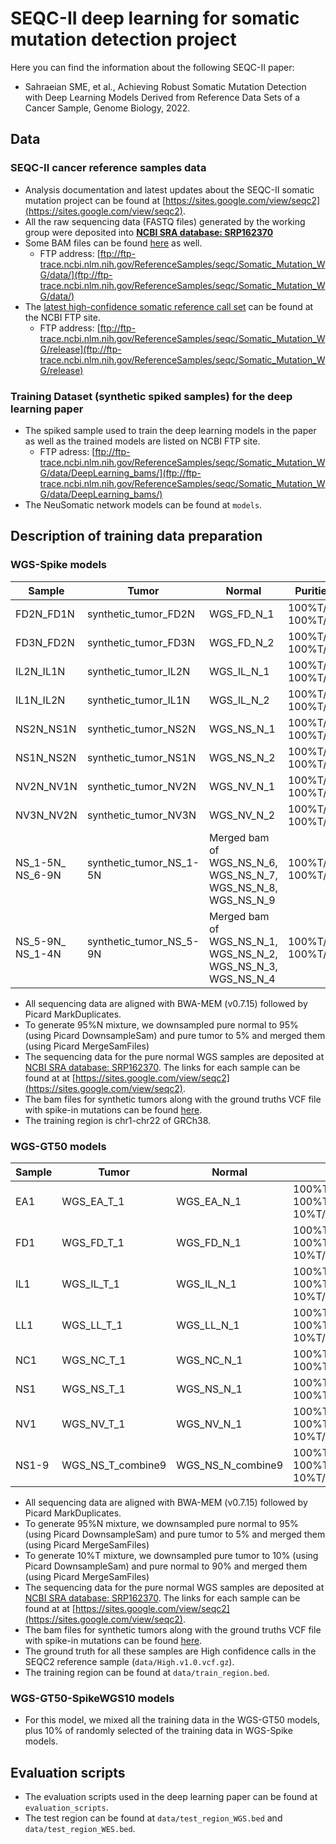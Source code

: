 # SEQC-II deep learning for somatic mutation detection project
Here you can find the information about the following SEQC-II paper:
* Sahraeian SME, et al., Achieving Robust Somatic Mutation Detection with Deep Learning Models Derived from Reference Data Sets of a Cancer Sample, Genome Biology, 2022.

## Data
### SEQC-II cancer reference samples data
* Analysis documentation and latest updates about the SEQC-II somatic mutation project can be found at [https://sites.google.com/view/seqc2](https://sites.google.com/view/seqc2).
* All the raw sequencing data (FASTQ files) generated by the working group were deposited into [**NCBI SRA database: SRP162370**](https://trace.ncbi.nlm.nih.gov/Traces/sra/?study=SRP162370)
* Some BAM files can be found [here](http://bit.ly/seqc2_smwg_data) as well.
    * FTP address: [ftp://ftp-trace.ncbi.nlm.nih.gov/ReferenceSamples/seqc/Somatic_Mutation_WG/data/](ftp://ftp-trace.ncbi.nlm.nih.gov/ReferenceSamples/seqc/Somatic_Mutation_WG/data/)
* The [latest high-confidence somatic reference call set](http://bit.ly/somatic_call_set) can be found at the NCBI FTP site.
    * FTP address: [ftp://ftp-trace.ncbi.nlm.nih.gov/ReferenceSamples/seqc/Somatic_Mutation_WG/release](ftp://ftp-trace.ncbi.nlm.nih.gov/ReferenceSamples/seqc/Somatic_Mutation_WG/release)

### Training Dataset (synthetic spiked samples) for the deep learning paper
* The spiked sample used to train the deep learning models in the paper as well as the trained models are listed 
 on NCBI FTP site.
    * FTP adress: [ftp://ftp-trace.ncbi.nlm.nih.gov/ReferenceSamples/seqc/Somatic_Mutation_WG/data/DeepLearning_bams/](ftp://ftp-trace.ncbi.nlm.nih.gov/ReferenceSamples/seqc/Somatic_Mutation_WG/data/DeepLearning_bams/)
* The NeuSomatic network models can be found at `models`.

## Description of training data preparation
### WGS-Spike models

Sample | Tumor | Normal | Purities used
--------------------|----------------------------|------------------|---------------------
FD2N_FD1N | synthetic_tumor_FD2N | WGS_FD_N_1 | 100%T/100%N, 100%T/95%N
FD3N_FD2N | synthetic_tumor_FD3N | WGS_FD_N_2 | 100%T/100%N, 100%T/95%N
IL2N_IL1N | synthetic_tumor_IL2N | WGS_IL_N_1 | 100%T/100%N, 100%T/95%N
IL1N_IL2N | synthetic_tumor_IL1N | WGS_IL_N_2 | 100%T/100%N, 100%T/95%N
NS2N_NS1N | synthetic_tumor_NS2N | WGS_NS_N_1 | 100%T/100%N, 100%T/95%N
NS1N_NS2N | synthetic_tumor_NS1N | WGS_NS_N_2 | 100%T/100%N, 100%T/95%N
NV2N_NV1N | synthetic_tumor_NV2N | WGS_NV_N_1 | 100%T/100%N, 100%T/95%N
NV3N_NV2N | synthetic_tumor_NV3N | WGS_NV_N_2 | 100%T/100%N, 100%T/95%N
NS_1-5N_ NS_6-9N | synthetic_tumor_NS_1-5N | Merged bam of WGS_NS_N_6, WGS_NS_N_7, WGS_NS_N_8, WGS_NS_N_9 | 100%T/100%N, 100%T/95%N
NS_5-9N_ NS_1-4N | synthetic_tumor_NS_5-9N | Merged bam of WGS_NS_N_1, WGS_NS_N_2, WGS_NS_N_3, WGS_NS_N_4 | 100%T/100%N, 100%T/95%N


* All sequencing data are aligned with BWA-MEM (v0.7.15) followed by Picard MarkDuplicates.
* To generate 95%N mixture, we downsampled pure normal to 95% (using Picard DownsampleSam) and pure tumor to 5% and merged them (using Picard MergeSamFiles)
* The sequencing data for the pure normal WGS samples are deposited at [NCBI SRA database: SRP162370](https://trace.ncbi.nlm.nih.gov/Traces/sra/?study=SRP162370). The links for each sample can be found at at [https://sites.google.com/view/seqc2](https://sites.google.com/view/seqc2).
* The bam files for synthetic tumors along with the ground truths VCF file with spike-in mutations can be found [here](ftp://ftp-trace.ncbi.nlm.nih.gov/ReferenceSamples/seqc/Somatic_Mutation_WG/data/DeepLearning_bams/).
* The training region is chr1-chr22 of GRCh38.

### WGS-GT50 models

Sample | Tumor | Normal | Purities used
--------------------|----------------------------|------------------------|--------------------------
EA1 | WGS_EA_T_1 | WGS_EA_N_1 | 100%T/100%N, 100%T/95%N, 10%T/100%N 
FD1 | WGS_FD_T_1 | WGS_FD_N_1 | 100%T/100%N, 100%T/95%N, 10%T/100%N 
IL1 | WGS_IL_T_1 | WGS_IL_N_1 | 100%T/100%N, 100%T/95%N, 10%T/100%N 
LL1 | WGS_LL_T_1 | WGS_LL_N_1 | 100%T/100%N, 100%T/95%N, 10%T/100%N 
NC1 | WGS_NC_T_1 | WGS_NC_N_1 | 100%T/100%N, 100%T/95%N,10%T/100%N 
NS1 | WGS_NS_T_1 | WGS_NS_N_1 | 100%T/100%N, 100%T/95%N,10%T/100%N 
NV1 | WGS_NV_T_1 | WGS_NV_N_1 | 100%T/100%N, 100%T/95%N, 10%T/100%N 
NS1-9 | WGS_NS_T_combine9 | WGS_NS_N_combine9 | 100%T/100%N, 100%T/95%N, 10%T/100%N 


* All sequencing data are aligned with BWA-MEM (v0.7.15) followed by Picard MarkDuplicates.
* To generate 95%N mixture, we downsampled pure normal to 95% (using Picard DownsampleSam) and pure tumor to 5% and merged them (using Picard MergeSamFiles)
* To generate 10%T mixture, we downsampled pure tumor to 10% (using Picard DownsampleSam) and pure normal to 90% and merged them (using Picard MergeSamFiles)
* The sequencing data for the pure normal WGS samples are deposited at [NCBI SRA database: SRP162370](https://trace.ncbi.nlm.nih.gov/Traces/sra/?study=SRP162370). The links for each sample can be found at at [https://sites.google.com/view/seqc2](https://sites.google.com/view/seqc2).
* The bam files for synthetic tumors along with the ground truths VCF file with spike-in mutations can be found [here](ftp://ftp-trace.ncbi.nlm.nih.gov/ReferenceSamples/seqc/Somatic_Mutation_WG/data/DeepLearning_bams/).
* The ground truth for all these samples are High confidence calls in the SEQC2 reference sample (`data/High.v1.0.vcf.gz`).
* The training region can be found at `data/train_region.bed`.

### WGS-GT50-SpikeWGS10 models
* For this model, we mixed all the training data in the WGS-GT50 models, plus 10% of randomly selected of the training data in WGS-Spike models.

## Evaluation scripts 
* The evaluation scripts used in the deep learning paper can be found at `evaluation_scripts`.
* The test region can be found at `data/test_region_WGS.bed` and `data/test_region_WES.bed`.
